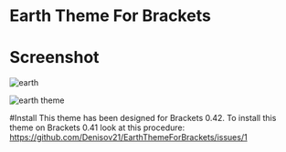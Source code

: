 Earth Theme For Brackets
=====================

# Screenshot
![earth](https://github.com/Denisov21/EarthThemeForBrackets/raw/master/screenshot.png)

![earth theme](https://github.com/Denisov21/EarthThemeForBrackets/raw/master/screenshot1.png)

#Install
This theme has been designed for Brackets 0.42. To install this theme on Brackets 0.41 look at this procedure: https://github.com/Denisov21/EarthThemeForBrackets/issues/1
